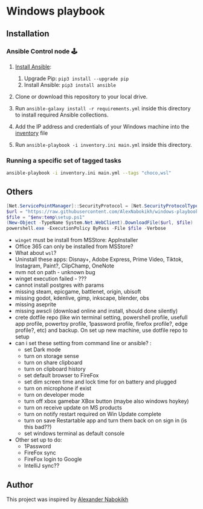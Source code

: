 # Windows playbook

## Installation

### Ansible Control node 🕹

1. [Install Ansible](https://docs.ansible.com/ansible/latest/installation_guide/index.html):

   1. Upgrade Pip: `pip3 install --upgrade pip`
   2. Install Ansible: `pip3 install ansible`

2. Clone or download this repository to your local drive.
3. Run `ansible-galaxy install -r requirements.yml` inside this directory to install required Ansible collections.
4. Add the IP address and credentials of your Windows machine into the [inventory](./default.inventory.ini) file
5. Run `ansible-playbook -i inventory.ini main.yml` inside this directory.

### Running a specific set of tagged tasks

```sh
ansible-playbook -i inventory.ini main.yml --tags "choco,wsl"
```

## Others

```powershell
[Net.ServicePointManager]::SecurityProtocol = [Net.SecurityProtocolType]::Tls12
$url = "https://raw.githubusercontent.com/AlexNabokikh/windows-playbook/master/setup.ps1"
$file = "$env:temp\setup.ps1"
(New-Object -TypeName System.Net.WebClient).DownloadFile($url, $file)
powershell.exe -ExecutionPolicy ByPass -File $file -Verbose
```

- `winget` must be install from MSStore: AppInstaller
- Office 365 can only be installed from MSStore?
- What about `wsl`?
- Uninstall these apps: Disnay+, Adobe Express, Prime Video, Tiktok, Instagram, Paint?, ClipChamp, OneNote
- nvm not on path - unknown bug
- winget execution failed - ???
- cannot install postgres with params
- missing steam, epicgame, battlenet, origin, ubisoft
- missing godot, kdenlive, gimp, inkscape, blender, obs
- missing aseprite
- missing awscli (download online and install, should done silently)
- crete dotfile repo (like win terminal setting, powershell profile, usefull app profile, powertoy profile, 1password profile, firefox profile?, edge profile?, etc) and backup. On set up new machine, use dotfile repo to setup
- can i set these setting from command line or ansible? :
  - set Dark mode
  - turn on storage sense
  - turn on share clipboard
  - turn on clipboard history
  - set default browser to FireFox
  - set dim screen time and lock time for on battery and plugged
  - turn on microphone if exist
  - turn on developer mode
  - turn off xbox gamebar XBox button (maybe also windows hoykey)
  - turn on receive update on MS products
  - turn on notify restart required on Win Update complete
  - turn on save Restartable app and turn them back on on sign in (is this bad??)
  - set windows terminal as default console
- Other set up to do:
  - 1Password
  - FireFox sync
  - FireFox login to Google
  - IntelliJ sync??
## Author

This project was inspired by [Alexander Nabokikh](https://www.linkedin.com/in/nabokih/)
